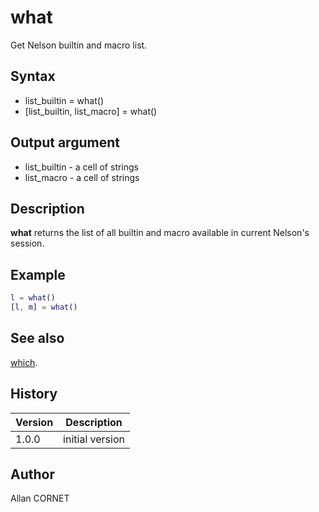 # what

Get Nelson builtin and macro list.

## Syntax

- list_builtin = what()
- [list_builtin, list_macro] = what()

## Output argument

- list_builtin - a cell of strings
- list_macro - a cell of strings

## Description

  <p><b>what</b> returns the list of all builtin and macro available in current Nelson's session.</p>

## Example

```matlab
l = what()
[l, m] = what()
```

## See also

[which](which.md).

## History

| Version | Description     |
| ------- | --------------- |
| 1.0.0   | initial version |

## Author

Allan CORNET
